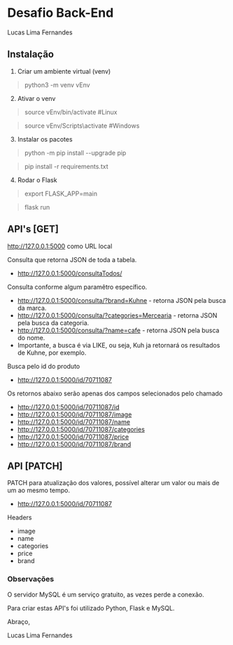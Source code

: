 # Desafio Back-End

Lucas Lima Fernandes

## Instalação

1.  Criar um ambiente virtual (venv)
>python3 -m venv vEnv

2.  Ativar o venv
>source vEnv/bin/activate   #Linux

> source vEnv/Scripts\activate  #Windows

3.  Instalar os pacotes
>python -m pip install --upgrade pip

>pip install -r requirements.txt

4.  Rodar o Flask
>export FLASK_APP=main

>flask run

## API's [GET]

http://127.0.0.1:5000 como URL local

Consulta que retorna JSON de toda a tabela.

*   http://127.0.0.1:5000/consultaTodos/

Consulta conforme algum paramêtro específico.

*   http://127.0.0.1:5000/consulta/?brand=Kuhne - retorna JSON pela busca da marca.
*   http://127.0.0.1:5000/consulta/?categories=Mercearia - retorna JSON pela busca da categoria.
*   http://127.0.0.1:5000/consulta/?name=cafe - retorna JSON pela busca do nome.
*   Importante, a busca é via LIKE, ou seja, Kuh ja retornará os resultados de Kuhne, por exemplo.

Busca pelo id do produto

*   http://127.0.0.1:5000/id/70711087

Os retornos abaixo serão apenas dos campos selecionados pelo chamado

*   http://127.0.0.1:5000/id/70711087/id
*   http://127.0.0.1:5000/id/70711087/image
*   http://127.0.0.1:5000/id/70711087/name
*   http://127.0.0.1:5000/id/70711087/categories
*   http://127.0.0.1:5000/id/70711087/price
*   http://127.0.0.1:5000/id/70711087/brand

## API [PATCH]

PATCH para atualização dos valores, possível alterar um valor ou mais de um ao mesmo tempo.

*   http://127.0.0.1:5000/id/70711087

Headers

*   image
*   name
*   categories
*   price
*   brand

### Observações

O servidor MySQL é um serviço gratuito, as vezes perde a conexão.

Para criar estas API's foi utilizado Python, Flask e MySQL.




Abraço,

Lucas Lima Fernandes